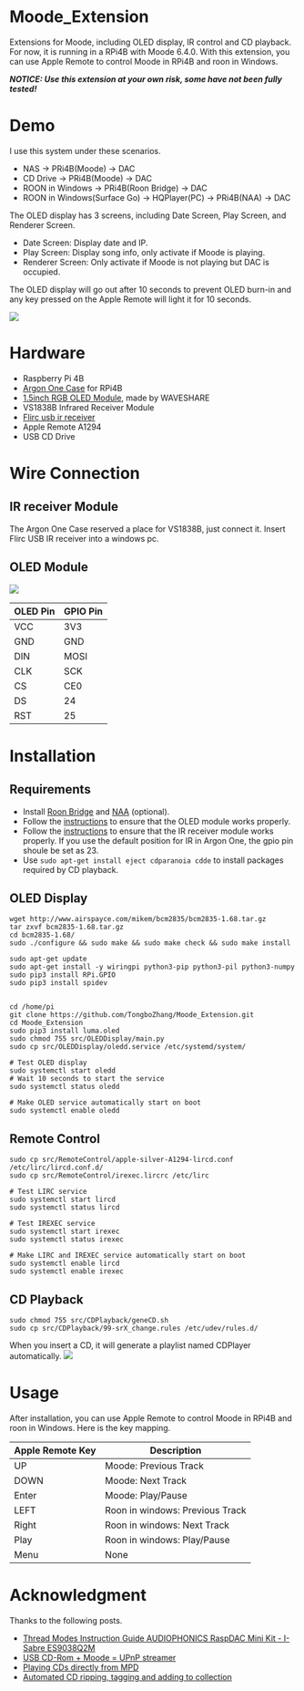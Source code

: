 # Moode_Extension
Extensions for Moode, including OLED display, IR control and CD playback.
For now, it is running in a RPi4B with Moode 6.4.0.
With this extension, you can use Apple Remote to control Moode in RPi4B and roon in Windows.

***NOTICE: Use this extension at your own risk, some have not been fully tested!***

# Demo
I use this system under these scenarios.

- NAS -> PRi4B(Moode) -> DAC
- CD Drive -> PRi4B(Moode) -> DAC
- ROON in Windows -> PRi4B(Roon Bridge) -> DAC
- ROON in Windows(Surface Go) -> HQPlayer(PC) -> PRi4B(NAA) -> DAC

The OLED display has 3 screens, including Date Screen, Play Screen, and Renderer Screen.
- Date Screen: Display date and IP.
- Play Screen: Display song info, only activate if Moode is playing.
- Renderer Screen: Only activate if Moode is not playing but DAC is occupied.

The OLED display will go out after 10 seconds to prevent OLED burn-in and any key pressed on the Apple Remote will light it for 10 seconds.

![](./doc/Demo.jpg)

# Hardware
- Raspberry Pi 4B
- [Argon One Case](https://www.argon40.com/catalog/product/view/id/52/s/argon-one-raspberry-pi-4-case) for RPi4B
- [1.5inch RGB OLED Module](http://www.waveshare.net/wiki/1.5inch_RGB_OLED_Module), made by WAVESHARE
- VS1838B Infrared Receiver Module
- [Flirc usb ir receiver](https://flirc.tv/support/flirc-usb)
- Apple Remote A1294
- USB CD Drive

# Wire Connection

## IR receiver Module
The Argon One Case reserved a place for VS1838B, just connect it.
Insert Flirc USB IR receiver into a windows pc.

## OLED Module
![](./doc/OLED.jpg)


|OLED Pin|GPIO Pin|
|-|-|
|VCC|3V3|
|GND|GND|
|DIN|MOSI|
|CLK|SCK|
|CS|CE0|
|DS|24|
|RST|25|

# Installation
## Requirements
- Install [Roon Bridge](http://kb.roonlabs.com/LinuxInstall) and [NAA](https://www.signalyst.eu/bins/naa/images/) (optional).
- Follow the [instructions](http://www.waveshare.net/wiki/1.5inch_RGB_OLED_Module) to ensure that the OLED module works properly.
- Follow the [instructions](https://stackoverflow.com/questions/57437261/setup-ir-remote-control-using-lirc-for-the-raspberry-pi-rpi) to ensure that the IR receiver module works properly. If you use the default position for IR in Argon One, the gpio pin shoule be set as 23.
- Use `sudo apt-get install eject cdparanoia cdde` to install packages required by CD playback.

## OLED Display
```
wget http://www.airspayce.com/mikem/bcm2835/bcm2835-1.68.tar.gz
tar zxvf bcm2835-1.68.tar.gz 
cd bcm2835-1.68/
sudo ./configure && sudo make && sudo make check && sudo make install

sudo apt-get update
sudo apt-get install -y wiringpi python3-pip python3-pil python3-numpy
sudo pip3 install RPi.GPIO
sudo pip3 install spidev


cd /home/pi
git clone https://github.com/TongboZhang/Moode_Extension.git
cd Moode_Extension
sudo pip3 install luma.oled
sudo chmod 755 src/OLEDDisplay/main.py
sudo cp src/OLEDDisplay/oledd.service /etc/systemd/system/

# Test OLED display
sudo systemctl start oledd
# Wait 10 seconds to start the service
sudo systemctl status oledd

# Make OLED service automatically start on boot
sudo systemctl enable oledd
```

## Remote Control
```
sudo cp src/RemoteControl/apple-silver-A1294-lircd.conf /etc/lirc/lircd.conf.d/
sudo cp src/RemoteControl/irexec.lircrc /etc/lirc

# Test LIRC service
sudo systemctl start lircd
sudo systemctl status lircd

# Test IREXEC service
sudo systemctl start irexec
sudo systemctl status irexec

# Make LIRC and IREXEC service automatically start on boot
sudo systemctl enable lircd
sudo systemctl enable irexec
```

## CD Playback

```
sudo chmod 755 src/CDPlayback/geneCD.sh
sudo cp src/CDPlayback/99-srX_change.rules /etc/udev/rules.d/
```

When you insert a CD, it will generate a playlist named CDPlayer automatically.
![](./doc/CDPlayer.jpg)

# Usage
After installation, you can use Apple Remote to control Moode in RPi4B and roon in Windows.
Here is the key mapping.

|Apple Remote Key|Description|
|-|-|
|UP|Moode: Previous Track|
|DOWN|Moode: Next Track|
|Enter|Moode: Play/Pause|
|LEFT|Roon in windows: Previous Track|
|Right|Roon in windows: Next Track|
|Play|Roon in windows: Play/Pause|
|Menu|None|

# Acknowledgment
Thanks to the following posts.
- [Thread Modes Instruction Guide AUDIOPHONICS RaspDAC Mini Kit - I-Sabre ES9038Q2M](http://moodeaudio.org/forum/showthread.php?tid=664)
- [USB CD-Rom + Moode = UPnP streamer](http://moodeaudio.org/forum/showthread.php?tid=1830)
- [Playing CDs directly from MPD](https://forum.volumio.org/playing-cds-directly-from-mpd-t2411.html)
- [Automated CD ripping, tagging and adding to collection](http://moodeaudio.org/forum/showthread.php?tid=1670)